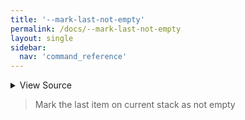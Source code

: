 ```yaml
---
title: '--mark-last-not-empty'
permalink: /docs/--mark-last-not-empty
layout: single
sidebar:
  nav: 'command_reference'
---
```




<details>
  <summary>View Source</summary>

{% highlight sh %}

if [ "$SHELLPEN_CONTEXT_RIGHT_INDEX" -ge 0 ]
then

  if [ -z "$BASH_PRE_43" ]
  then
    SHELLPEN_SOURCE_CONTEXT_EMPTY[$SHELLPEN_CONTEXT_RIGHT_INDEX]="false"
  else
    eval "__SHELLPEN_CONTEXT_EMPTY_$SHELLPEN_SOURCE_ID[\$SHELLPEN_CONTEXT_RIGHT_INDEX]=\"false\""
  fi

fi
{% endhighlight %}

</details>



> Mark the last item on current stack as not empty







